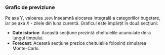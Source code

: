 ### Grafic de previziune

Pe axa Y, valoarea `100%` înseamnă alocarea integrală a categoriilor bugetare, iar pe axa X - zilele din luna curentă. 
Graficul este împărțit în două secțiuni:
- **Date istorice**: Această secțiune prezintă cheltuielile acumulate de-a lungul timpului.
- **Forecast**: Această secțiune prezice cheltuielile folosind simularea Monte-Carlo.
